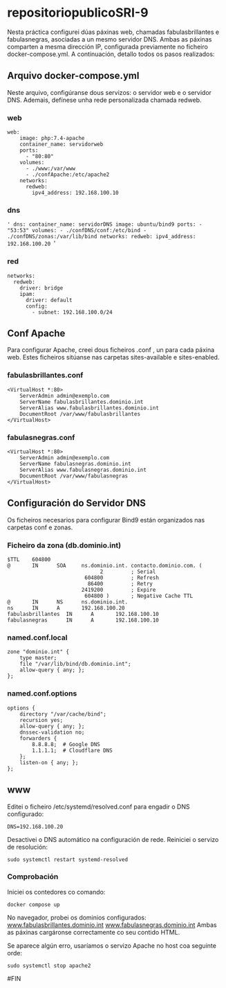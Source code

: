 # repositoriopublicoSRI-9
Nesta práctica configurei dúas páxinas web, chamadas fabulasbrillantes e fabulasnegras, asociadas a un mesmo servidor DNS. Ambas as páxinas comparten a mesma dirección IP, configurada previamente no ficheiro docker-compose.yml. A continuación, detallo todos os pasos realizados:
## Arquivo docker-compose.yml
Neste arquivo, configúranse dous servizos: o servidor web e o servidor DNS. Ademais, defínese unha rede personalizada chamada redweb.
### web
```
web:
    image: php:7.4-apache
    container_name: servidorweb
    ports:
      - "80:80"
    volumes:
      - ./www:/var/www
      - ./confApache:/etc/apache2
    networks:
      redweb:
        ipv4_address: 192.168.100.10
```

### dns 
``'
dns:
    container_name: servidorDNS
    image: ubuntu/bind9
    ports:
      - "53:53"
    volumes:
      - ./confDNS/conf:/etc/bind
      - ./confDNS/zonas:/var/lib/bind
    networks:
      redweb:
        ipv4_address: 192.168.100.20
``'
### red 
```
networks:
  redweb:
    driver: bridge
    ipam:
      driver: default
      config:
        - subnet: 192.168.100.0/24
```
## Conf Apache
Para configurar Apache, creei dous ficheiros .conf , un para cada páxina web. Estes ficheiros sitúanse nas carpetas sites-available e sites-enabled.

### fabulasbrillantes.conf
```
<VirtualHost *:80>
    ServerAdmin admin@exemplo.com
    ServerName fabulasbrillantes.dominio.int
    ServerAlias www.fabulasbrillantes.dominio.int
    DocumentRoot /var/www/fabulasbrillantes
</VirtualHost>
```
### fabulasnegras.conf
```
<VirtualHost *:80>
    ServerAdmin admin@exemplo.com
    ServerName fabulasnegras.dominio.int
    ServerAlias www.fabulasnegras.dominio.int
    DocumentRoot /var/www/fabulasnegras
</VirtualHost>
```
## Configuración do Servidor DNS
Os ficheiros necesarios para configurar Bind9 están organizados nas carpetas conf e zonas.
### Ficheiro da zona (db.dominio.int)
```
$TTL    604800
@       IN      SOA     ns.dominio.int. contacto.dominio.com. (
                              2         ; Serial
                         604800         ; Refresh
                          86400         ; Retry
                        2419200         ; Expire
                         604800 )       ; Negative Cache TTL
@       IN      NS      ns.dominio.int.
ns      IN      A       192.168.100.20
fabulasbrillantes  IN      A       192.168.100.10
fabulasnegras      IN      A       192.168.100.10
```
### named.conf.local
```
zone "dominio.int" {
    type master;
    file "/var/lib/bind/db.dominio.int";
    allow-query { any; };
};
```
### named.conf.options
```
options {
    directory "/var/cache/bind";
    recursion yes;
    allow-query { any; };
    dnssec-validation no;
    forwarders {
        8.8.8.8;  # Google DNS
        1.1.1.1;  # Cloudflare DNS
    };
    listen-on { any; };
};
```
## www
Editei o ficheiro /etc/systemd/resolved.conf para engadir o DNS configurado:
```
DNS=192.168.100.20
```
Desactivei o DNS automático na configuración de rede.
Reiniciei o servizo de resolución:
```
sudo systemctl restart systemd-resolved
```
### Comprobación 
Iniciei os contedores co comando:
```
docker compose up
```

No navegador, probei os dominios configurados:
        www.fabulasbrillantes.dominio.int
        www.fabulasnegras.dominio.int
Ambas as páxinas cargáronse correctamente co seu contido HTML.

Se aparece algún erro, usaríamos o servizo Apache no host coa seguinte orde:
```
sudo systemctl stop apache2
```
#FIN
